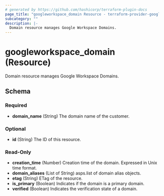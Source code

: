 ```yaml
---
# generated by https://github.com/hashicorp/terraform-plugin-docs
page_title: "googleworkspace_domain Resource - terraform-provider-googleworkspace"
subcategory: ""
description: |-
  Domain resource manages Google Workspace Domains.
---
```


# googleworkspace_domain (Resource)

Domain resource manages Google Workspace Domains.



<!-- schema generated by tfplugindocs -->
## Schema

### Required

- **domain_name** (String) The domain name of the customer.

### Optional

- **id** (String) The ID of this resource.

### Read-Only

- **creation_time** (Number) Creation time of the domain. Expressed in Unix time format.
- **domain_aliases** (List of String) asps.list of domain alias objects.
- **etag** (String) ETag of the resource.
- **is_primary** (Boolean) Indicates if the domain is a primary domain.
- **verified** (Boolean) Indicates the verification state of a domain.


